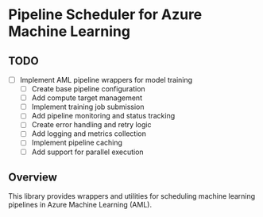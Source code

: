# Pipeline Scheduler for Azure Machine Learning

## TODO

- [ ] Implement AML pipeline wrappers for model training
    - [ ] Create base pipeline configuration
    - [ ] Add compute target management
    - [ ] Implement training job submission
    - [ ] Add pipeline monitoring and status tracking
    - [ ] Create error handling and retry logic
    - [ ] Add logging and metrics collection
    - [ ] Implement pipeline caching
    - [ ] Add support for parallel execution

## Overview

This library provides wrappers and utilities for scheduling machine learning pipelines in Azure Machine Learning (AML).